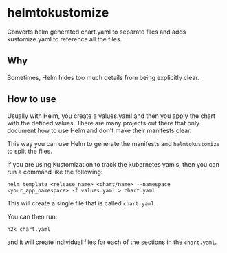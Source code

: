 # helmtokustomize
Converts helm generated chart.yaml to separate files and adds kustomize.yaml to reference all the files.

## Why
Sometimes, Helm hides too much details from being explicitly clear.

## How to use
Usually with Helm, you create a values.yaml and then you apply the chart with the defined values.  There are many projects out there that only document how to use Helm and don't make their manifests clear.  

This way you can use Helm to generate the manifests and `helmtokustomize` to split the files.

If you are using Kustomization to track the kubernetes yamls, then you can run a command like the following:

```
helm template <release_name> <chart/name> --namespace <your_app_namespace> -f values.yaml > chart.yaml
```

This will create a single file that is called `chart.yaml`.

You can then run:
```
h2k chart.yaml
```

and it will create individual files for each of the sections in the `chart.yaml`.
